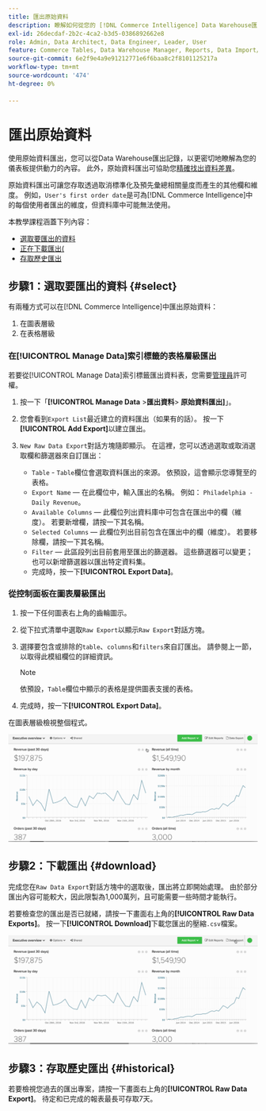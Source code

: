 ```yaml
---
title: 匯出原始資料
description: 瞭解如何從您的 [!DNL Commerce Intelligence] Data Warehouse匯出記錄，以進一步瞭解為您的儀表板提供動力的原因。
exl-id: 26decdaf-2b2c-4ca2-b3d5-0386892662e8
role: Admin, Data Architect, Data Engineer, Leader, User
feature: Commerce Tables, Data Warehouse Manager, Reports, Data Import/Export
source-git-commit: 6e2f9e4a9e91212771e6f6baa8c2f8101125217a
workflow-type: tm+mt
source-wordcount: '474'
ht-degree: 0%

---
```


# 匯出原始資料

使用原始資料匯出，您可以從Data Warehouse匯出記錄，以更密切地瞭解為您的儀表板提供動力的內容。 此外，原始資料匯出可協助您[精確找出資料差異](https://experienceleague.adobe.com/docs/commerce-knowledge-base/kb/troubleshooting/miscellaneous/using-data-exports-to-pinpoint-discrepancies.html)。

原始資料匯出可讓您存取透過取消標準化及預先彙總相關量度而產生的其他欄和維度。 例如，`User's first order date`是可為[!DNL Commerce Intelligence]中的每個使用者匯出的維度，但資料庫中可能無法使用。

本教學課程涵蓋下列內容：

* [選取要匯出的資料](#select)
* [正在下載匯出(](#download)
* [存取歷史匯出](#historical)

## 步驟1：選取要匯出的資料 {#select}

有兩種方式可以在[!DNL Commerce Intelligence]中匯出原始資料：

1. 在圖表層級
1. 在表格層級

### 在[!UICONTROL Manage Data]索引標籤的表格層級匯出

若要從[!UICONTROL Manage Data]索引標籤匯出資料表，您需要[管理員](../administrator/user-management/user-management.md)許可權。

1. 按一下「**[!UICONTROL Manage Data** > **&#x200B;匯出資料&#x200B;**> **原始資料匯出]**」。
1. 您會看到`Export List`最近建立的資料匯出（如果有的話）。 按一下&#x200B;**[!UICONTROL Add Export]**&#x200B;以建立匯出。
1. `New Raw Data Export`對話方塊隨即顯示。 在這裡，您可以透過選取或取消選取欄和篩選器來自訂匯出：

   * `Table` - `Table`欄位會選取資料匯出的來源。 依預設，這會顯示您導覽至的表格。
   * `Export Name` — 在此欄位中，輸入匯出的名稱。 例如： `Philadelphia - Daily Revenue`。
   * `Available Columns` — 此欄位列出資料庫中可包含在匯出中的欄（維度）。 若要新增欄，請按一下其名稱。
   * `Selected Columns` — 此欄位列出目前包含在匯出中的欄（維度）。 若要移除欄，請按一下其名稱。
   * `Filter` — 此區段列出目前套用至匯出的篩選器。 這些篩選器可以變更；也可以新增篩選器以匯出特定資料集。
   * 完成時，按一下&#x200B;**[!UICONTROL Export Data]**。

### 從控制面板在圖表層級匯出

1. 按一下任何圖表右上角的齒輪圖示。

1. 從下拉式清單中選取`Raw Export`以顯示`Raw Export`對話方塊。

1. 選擇要包含或排除的`table`、`columns`和`filters`來自訂匯出。 請參閱上一節，以取得此模組欄位的詳細資訊。

   >[!NOTE]
   >
   >依預設，`Table`欄位中顯示的表格是提供圖表支援的表格。

1. 完成時，按一下&#x200B;**[!UICONTROL Export Data]**。

在圖表層級檢視整個程式。

![](../assets/Chart-level_export.gif)

## 步驟2：下載匯出 {#download}

完成您在`Raw Data Export`對話方塊中的選取後，匯出將立即開始處理。 由於部分匯出內容可能較大，因此限製為1,000萬列，且可能需要一些時間才能執行。

若要檢查您的匯出是否已就緒，請按一下畫面右上角的&#x200B;**[!UICONTROL Raw Data Exports]**。 按一下&#x200B;**[!UICONTROL Download]**&#x200B;下載您匯出的壓縮`.csv`檔案。

![](../assets/Downloading_export.gif)

## 步驟3：存取歷史匯出 {#historical}

若要檢視您過去的匯出專案，請按一下畫面右上角的&#x200B;**[!UICONTROL Raw Data Export]**。 待定和已完成的報表最長可存取7天。
